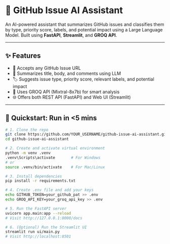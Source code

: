 # 🧠 GitHub Issue AI Assistant

An AI-powered assistant that summarizes GitHub issues and classifies them by type, priority score, labels, and potential impact using a Large Language Model. Built using **FastAPI**, **Streamlit**, and **GROQ API**.

---

## ✨ Features

- 🔗 Accepts any GitHub Issue URL
- 🤖 Summarizes title, body, and comments using LLM
- 🏷️ Suggests issue type, priority score, relevant labels, and potential impact
- 🧠 Uses GROQ API (Mixtral-8x7b) for smart analysis
- 🌐 Offers both REST API (FastAPI) and Web UI (Streamlit)

---

## 🚀 Quickstart: Run in <5 mins

```bash
# 1. Clone the repo
git clone https://github.com/YOUR_USERNAME/github-issue-ai-assistant.git
cd github-issue-ai-assistant

# 2. Create and activate virtual environment
python -m venv .venv
.venv\Scripts\activate       # For Windows
# or
source .venv/bin/activate    # For Mac/Linux

# 3. Install dependencies
pip install -r requirements.txt

# 4. Create .env file and add your keys
echo GITHUB_TOKEN=your_github_pat >> .env
echo GROQ_API_KEY=your_groq_api_key >> .env

# 5. Run the FastAPI server
uvicorn app.main:app --reload
# Visit http://127.0.0.1:8000/docs

# 6. (Optional) Run the Streamlit UI
streamlit run ui/main.py
# Visit http://localhost:8501
